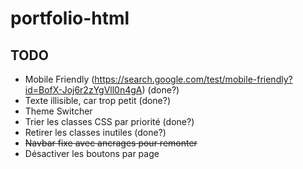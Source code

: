 # portfolio-html

## TODO
- Mobile Friendly (https://search.google.com/test/mobile-friendly?id=BofX-Joj6r2zYgVll0n4gA) (done?)
- Texte illisible, car trop petit (done?)
- Theme Switcher
- Trier les classes CSS par priorité (done?)
- Retirer les classes inutiles (done?)
- ~~Navbar fixe avec ancrages pour remonter~~
- Désactiver les boutons par page
